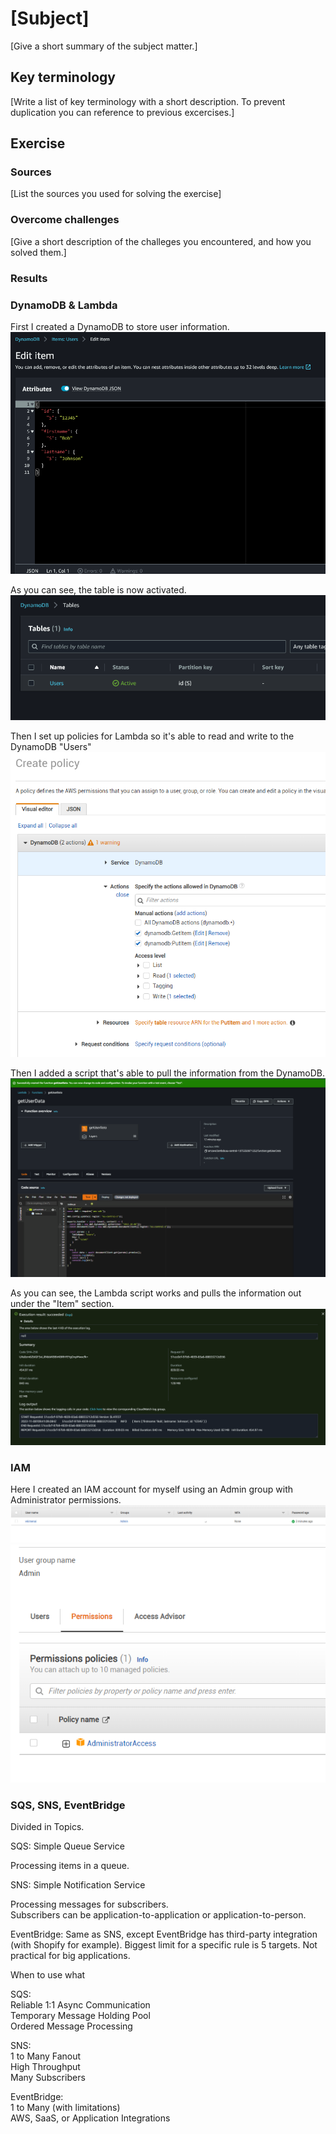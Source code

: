 # [Subject]
[Give a short summary of the subject matter.]

## Key terminology
[Write a list of key terminology with a short description. To prevent duplication you can reference to previous excercises.]

## Exercise
### Sources
[List the sources you used for solving the exercise]

### Overcome challenges
[Give a short description of the challeges you encountered, and how you solved them.]

### Results

### DynamoDB & Lambda

First I created a DynamoDB to store user information. 
![screenshot](/00_includes/AWS/Week-3/DynamoDB-1.PNG)

As you can see, the table is now activated.
![screenshot](/00_includes/AWS/Week-3/DynamoDB-2.PNG)


Then I set up policies for Lambda so it's able to read and write to the DynamoDB "Users"
![screenshot](/00_includes/AWS/Week-3/Lambda-1.PNG)

Then I added a script that's able to pull the information from the DynamoDB.
![screenshot](/00_includes/AWS/Week-3/Lambda-2.PNG)

As you can see, the Lambda script works and pulls the information out under the "Item" section.
![screenshot](/00_includes/AWS/Week-3/Lambda-3.PNG)

### IAM

Here I created an IAM account for myself using an Admin group with Administrator permissions.
![screenshot](/00_includes/AWS/Week-3/IAM-2.PNG)
![screenshot](/00_includes/AWS/Week-3/IAM-3.PNG)  


### SQS, SNS, EventBridge  

Divided in Topics.  


SQS: Simple Queue Service  

Processing items in a queue.


SNS: Simple Notification Service  

Processing messages for subscribers.  
Subscribers can be application-to-application or application-to-person.

EventBridge: Same as SNS, except EventBridge has third-party integration (with Shopify for example). Biggest limit for a specific rule is 5 targets. Not practical for big applications.

When to use what  

SQS:  
Reliable 1:1 Async Communication   
Temporary Message Holding Pool    
Ordered Message Processing  

SNS:  
1 to Many Fanout  
High Throughput  
Many Subscribers 

EventBridge:  
1 to Many (with limitations)  
AWS, SaaS, or Application Integrations